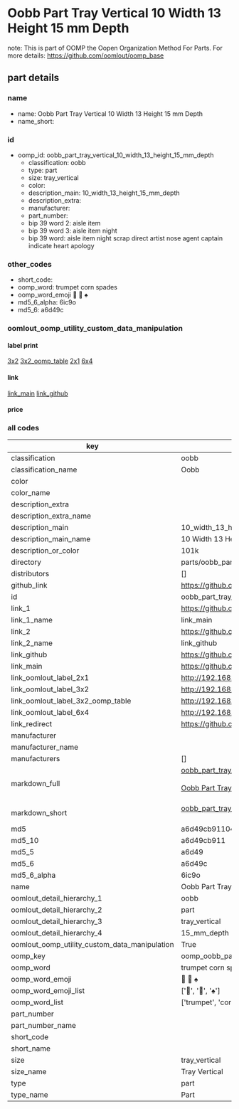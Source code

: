 # Oobb Part Tray Vertical 10 Width 13 Height 15 mm Depth  

note: This is part of OOMP the Oopen Organization Method For Parts. For more details: https://github.com/oomlout/oomp_base

##  part details
  







### name
* name: Oobb Part Tray Vertical 10 Width 13 Height 15 mm Depth
* name_short: 
### id
* oomp_id: oobb_part_tray_vertical_10_width_13_height_15_mm_depth
  * classification: oobb
  * type: part
  * size: tray_vertical
  * color: 
  * description_main: 10_width_13_height_15_mm_depth
  * description_extra: 
  * manufacturer: 
  * part_number: 
  * bip 39 word 2: aisle item
  * bip 39 word 3: aisle item night
  * bip 39 word: aisle item night scrap direct artist nose agent captain indicate heart apology

### other_codes
* short_code: 
* oomp_word: trumpet corn spades
* oomp_word_emoji :trumpet: :corn: :spades:
* md5_6_alpha: 6ic9o
* md5_6: a6d49c






### oomlout_oomp_utility_custom_data_manipulation
#### label print
[3x2](http://192.168.1.245:1112/?label=oomp%206ic9o)
[3x2_oomp_table](http://192.168.1.108:1112/?label=oomp%206ic9o)
[2x1](http://192.168.1.242:1112/?label=oomp%206ic9o)
[6x4](http://192.168.1.55:1112/?label=oomp%206ic9o)    

#### link

[link_main](https://github.com/oomlout/oomlout_oomp_version_1_messy/tree/main/parts/oobb_part_tray_vertical_10_width_13_height_15_mm_depth) [link_github](https://github.com/oomlout/oomlout_oomp_version_1_messy/tree/main/parts/oobb_part_tray_vertical_10_width_13_height_15_mm_depth)                             

#### price







### all codes 
| key | value |  
| --- | --- |  
| classification | oobb |  
| classification_name | Oobb |  
| color |  |  
| color_name |  |  
| description_extra |  |  
| description_extra_name |  |  
| description_main | 10_width_13_height_15_mm_depth |  
| description_main_name | 10 Width 13 Height 15 mm Depth |  
| description_or_color | 101k |  
| directory | parts/oobb_part_tray_vertical_10_width_13_height_15_mm_depth |  
| distributors | [] |  
| github_link | https://github.com/oomlout/oomlout_oomp_part_src/tree/main/parts/oobb_part_tray_vertical_10_width_13_height_15_mm_depth |  
| id | oobb_part_tray_vertical_10_width_13_height_15_mm_depth |  
| link_1 | https://github.com/oomlout/oomlout_oomp_version_1_messy/tree/main/parts/oobb_part_tray_vertical_10_width_13_height_15_mm_depth |  
| link_1_name | link_main |  
| link_2 | https://github.com/oomlout/oomlout_oomp_version_1_messy/tree/main/parts/oobb_part_tray_vertical_10_width_13_height_15_mm_depth |  
| link_2_name | link_github |  
| link_github | https://github.com/oomlout/oomlout_oomp_version_1_messy/tree/main/parts/oobb_part_tray_vertical_10_width_13_height_15_mm_depth |  
| link_main | https://github.com/oomlout/oomlout_oomp_version_1_messy/tree/main/parts/oobb_part_tray_vertical_10_width_13_height_15_mm_depth |  
| link_oomlout_label_2x1 | http://192.168.1.242:1112/?label=oomp%206ic9o |  
| link_oomlout_label_3x2 | http://192.168.1.245:1112/?label=oomp%206ic9o |  
| link_oomlout_label_3x2_oomp_table | http://192.168.1.108:1112/?label=oomp%206ic9o |  
| link_oomlout_label_6x4 | http://192.168.1.55:1112/?label=oomp%206ic9o |  
| link_redirect | https://github.com/oomlout/oomlout_oomp_version_1_messy/tree/main/parts/oobb_part_tray_vertical_10_width_13_height_15_mm_depth |  
| manufacturer |  |  
| manufacturer_name |  |  
| manufacturers | [] |  
| markdown_full | [oobb_part_tray_vertical_10_width_13_height_15_mm_depth](none)<br>[](none)<br>[Oobb Part Tray Vertical 10 Width 13 Height 15 Mm Depth](none)<br><br> |  
| markdown_short | [oobb_part_tray_vertical_10_width_13_height_15_mm_depth](none)<br><br> |  
| md5 | a6d49cb91104f2cc341f4c172b1db02d |  
| md5_10 | a6d49cb911 |  
| md5_5 | a6d49 |  
| md5_6 | a6d49c |  
| md5_6_alpha | 6ic9o |  
| name | Oobb Part Tray Vertical 10 Width 13 Height 15 mm Depth |  
| oomlout_detail_hierarchy_1 | oobb |  
| oomlout_detail_hierarchy_2 | part |  
| oomlout_detail_hierarchy_3 | tray_vertical |  
| oomlout_detail_hierarchy_4 | 15_mm_depth |  
| oomlout_oomp_utility_custom_data_manipulation | True |  
| oomp_key | oomp_oobb_part_tray_vertical_10_width_13_height_15_mm_depth |  
| oomp_word | trumpet corn spades |  
| oomp_word_emoji | :trumpet: :corn: :spades: |  
| oomp_word_emoji_list | [':trumpet:', ':corn:', ':spades:'] |  
| oomp_word_list | ['trumpet', 'corn', 'spades'] |  
| part_number |  |  
| part_number_name |  |  
| short_code |  |  
| short_name |  |  
| size | tray_vertical |  
| size_name | Tray Vertical |  
| type | part |  
| type_name | Part |  
